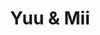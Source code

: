 --- 
title: "Yuu & Mii"
publishdate: "2018-12-23T16:48:46+02:00"
src: "https://365manga.net/manga/yuu-mii"
image: "https://data.365manga.net/images/thumbnails/32726-yuu-mii.jpg"
description: " The title 'Yuu & Mi' is a pun on the English phrase 'You and Me'. Aimu Yuu (remark: his name sounds like 'I'm you') is a boy who just moved into the equivalent of a boarding house.
Everything is not as it first seems, even the boy. Living in the same room is a ghost (female) named Mi. The series is a combination of love, humour,…"
---